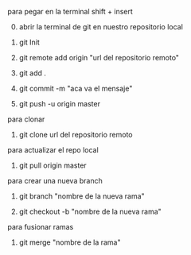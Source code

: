 para pegar en la terminal shift + insert


0) abrir la terminal de git en nuestro repositorio local 

1) git Init 

2) git remote add origin "url del repositorio remoto"

3) git add .  

4) git commit -m "aca va el mensaje"

5) git push -u origin master


para clonar 

1) git clone url del repositorio remoto



para actualizar el repo local 

1) git pull origin master 



para crear una nueva branch 

1) git branch "nombre de la nueva rama"

2) git checkout -b  "nombre de la nueva rama"


para fusionar ramas 

1) git merge "nombre de la rama" 







